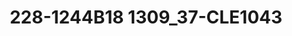 ---
title: 228-1244B18 1309_37-CLE1043
image: 228-1244B18 1309_37-CLE1043.jpg
brand: outlet-sposo
layout: vestito
---